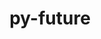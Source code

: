 ---
title: "py-future"
layout: cache
categories: [package, develop-2023-12-03]
meta: {"versions": ["0.18.3"], "compilers": ["apple-clang@=15.0.0", "gcc@=11.3.0", "gcc@=11.4.0", "gcc@=9.4.0", "oneapi@=2023.2.0"], "oss": ["ubuntu20.04", "ubuntu22.04", "ventura"], "platforms": ["darwin", "linux"], "targets": ["aarch64", "neoverse_v1", "ppc64le", "x86_64_v3"], "stacks": ["e4s", "e4s-neoverse_v1", "e4s-oneapi", "e4s-power", "ml-darwin-aarch64-mps", "ml-linux-x86_64-cpu", "ml-linux-x86_64-cuda", "ml-linux-x86_64-rocm", "root"], "num_specs": 6, "num_specs_by_stack": {"ml-darwin-aarch64-mps": 1, "root": 6, "e4s-neoverse_v1": 1, "e4s-power": 1, "e4s": 1, "e4s-oneapi": 1, "ml-linux-x86_64-cuda": 1, "ml-linux-x86_64-cpu": 1, "ml-linux-x86_64-rocm": 1}}
spec_details: [{"hash": "ll3iqkq2h26deuk4nttv3sfgoefrijkc", "compiler": "apple-clang@=15.0.0", "versions": ["0.18.3"], "os": "ventura", "platform": "darwin", "target": "aarch64", "variants": ["build_system=python_pip"], "stacks": ["ml-darwin-aarch64-mps", "root"], "size": "-", "tarball": "https://binaries.spack.io/develop-2023-12-03/build_cache/darwin-ventura-aarch64/apple-clang-15.0.0/py-future-0.18.3/darwin-ventura-aarch64-apple-clang-15.0.0-py-future-0.18.3-ll3iqkq2h26deuk4nttv3sfgoefrijkc.spack"}, {"hash": "ctmz7p3gi62u75q5vmwd7ntkfhhm4liw", "compiler": "gcc@=11.4.0", "versions": ["0.18.3"], "os": "ubuntu20.04", "platform": "linux", "target": "neoverse_v1", "variants": ["build_system=python_pip"], "stacks": ["e4s-neoverse_v1", "root"], "size": "-", "tarball": "https://binaries.spack.io/develop-2023-12-03/build_cache/linux-ubuntu20.04-neoverse_v1/gcc-11.4.0/py-future-0.18.3/linux-ubuntu20.04-neoverse_v1-gcc-11.4.0-py-future-0.18.3-ctmz7p3gi62u75q5vmwd7ntkfhhm4liw.spack"}, {"hash": "gldmdvfxre64sgsnos2l7d6rxe35s7vr", "compiler": "gcc@=9.4.0", "versions": ["0.18.3"], "os": "ubuntu20.04", "platform": "linux", "target": "ppc64le", "variants": ["build_system=python_pip"], "stacks": ["e4s-power", "root"], "size": "-", "tarball": "https://binaries.spack.io/develop-2023-12-03/build_cache/linux-ubuntu20.04-ppc64le/gcc-9.4.0/py-future-0.18.3/linux-ubuntu20.04-ppc64le-gcc-9.4.0-py-future-0.18.3-gldmdvfxre64sgsnos2l7d6rxe35s7vr.spack"}, {"hash": "snsdrwabwarcbfgjhmfsfwa35ywrvovh", "compiler": "gcc@=11.4.0", "versions": ["0.18.3"], "os": "ubuntu20.04", "platform": "linux", "target": "x86_64_v3", "variants": ["build_system=python_pip"], "stacks": ["root", "e4s"], "size": "-", "tarball": "https://binaries.spack.io/develop-2023-12-03/build_cache/linux-ubuntu20.04-x86_64_v3/gcc-11.4.0/py-future-0.18.3/linux-ubuntu20.04-x86_64_v3-gcc-11.4.0-py-future-0.18.3-snsdrwabwarcbfgjhmfsfwa35ywrvovh.spack"}, {"hash": "enufzs24y74rp6grmgzzhhiuq6xdn7kk", "compiler": "oneapi@=2023.2.0", "versions": ["0.18.3"], "os": "ubuntu20.04", "platform": "linux", "target": "x86_64_v3", "variants": ["build_system=python_pip"], "stacks": ["root", "e4s-oneapi"], "size": "-", "tarball": "https://binaries.spack.io/develop-2023-12-03/build_cache/linux-ubuntu20.04-x86_64_v3/oneapi-2023.2.0/py-future-0.18.3/linux-ubuntu20.04-x86_64_v3-oneapi-2023.2.0-py-future-0.18.3-enufzs24y74rp6grmgzzhhiuq6xdn7kk.spack"}, {"hash": "bm4k32cgmy7iwduupxaballz56ztqpbu", "compiler": "gcc@=11.3.0", "versions": ["0.18.3"], "os": "ubuntu22.04", "platform": "linux", "target": "x86_64_v3", "variants": ["build_system=python_pip"], "stacks": ["ml-linux-x86_64-cuda", "ml-linux-x86_64-cpu", "root", "ml-linux-x86_64-rocm"], "size": "-", "tarball": "https://binaries.spack.io/develop-2023-12-03/build_cache/linux-ubuntu22.04-x86_64_v3/gcc-11.3.0/py-future-0.18.3/linux-ubuntu22.04-x86_64_v3-gcc-11.3.0-py-future-0.18.3-bm4k32cgmy7iwduupxaballz56ztqpbu.spack"}]
---